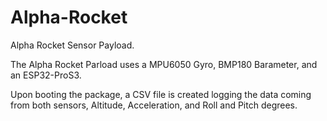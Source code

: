 # Alpha-Rocket
Alpha Rocket Sensor Payload.

The Alpha Rocket Parload uses a MPU6050 Gyro, BMP180 Barameter, and an ESP32-ProS3.

Upon booting the package, a CSV file is created logging the data coming from both sensors, Altitude, Acceleration, and Roll and Pitch degrees.
